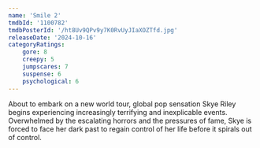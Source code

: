 ```yaml
---
name: 'Smile 2'
tmdbId: '1100782'
tmdbPosterId: '/ht8Uv9QPv9y7K0RvUyJIaXOZTfd.jpg'
releaseDate: '2024-10-16'
categoryRatings:
    gore: 8
    creepy: 5
    jumpscares: 7
    suspense: 6
    psychological: 6
---
```

About to embark on a new world tour, global pop sensation Skye Riley begins experiencing increasingly terrifying and inexplicable events. Overwhelmed by the escalating horrors and the pressures of fame, Skye is forced to face her dark past to regain control of her life before it spirals out of control.
